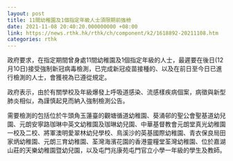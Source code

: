 ```yaml
---
layout: post
title: 11間幼稚園及1個指定年級人士須限期前強檢
date: 2021-11-08 20:40:20.000000000 +08:00
link: https://news.rthk.hk/rthk/ch/component/k2/1618892-20211108.htm
categories: rthk
---
```


政府要求，在指定期間曾身處11間幼稚園及1個指定年級的人士，最遲要在後日(12月10日)接受強制新冠病毒檢測，已完成新冠疫苗接種的、以及在前日至今日已進行檢測的人士，會獲視為已遵從規定。

政府表示，由於有關學校及年級爆發上呼吸道感染、流感樣疾病個案，病徵與新型肺炎相似，為謹慎起見而納入強制檢測公告。

需要檢測的包括位於牛頭角玉蓮臺的觀塘循道幼稚園、葵涌邨的聖公會聖基道幼兒園、元朗安寧路珈琳中英文幼稚園及珈琳幼兒園、中華基督教會元朗堂真光幼稚園一校及二校、將軍澳明愛翠林幼兒學校、鳥溪沙的英基國際幼稚園、青衣保良局田家炳幼稚園、元朗三育幼稚園、荃灣海濱花園的香港靈糧堂荃灣幼稚園、位於嘉湖山莊的天樂幼稚園暨幼兒園，以及屯門兆康苑屯門官立小學一年級的學生及教師。

